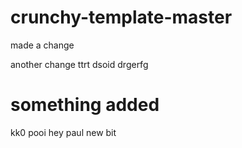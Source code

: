 # crunchy-template-master


made a change

another change
ttrt dsoid
drgerfg

# something added

kk0
pooi
hey paul
new bit


